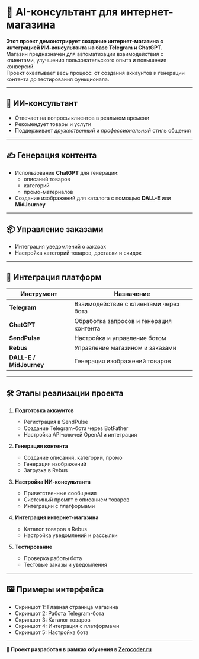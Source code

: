 
# 🛒 AI-консультант для интернет-магазина

**Этот проект демонстрирует создание интернет-магазина с интеграцией ИИ-консультанта на базе Telegram и ChatGPT.**  
Магазин предназначен для автоматизации взаимодействия с клиентами, улучшения пользовательского опыта и повышения конверсий.  
Проект охватывает весь процесс: от создания аккаунтов и генерации контента до тестирования функционала.

---

## 🤖 ИИ-консультант

- Отвечает на вопросы клиентов в реальном времени  
- Рекомендует товары и услуги  
- Поддерживает *дружественный* и *профессиональный* стиль общения  

---

## ✍️ Генерация контента

- Использование **ChatGPT** для генерации:
  - описаний товаров  
  - категорий  
  - промо-материалов  
- Создание изображений для каталога с помощью **DALL-E** или **MidJourney**

---

## 📦 Управление заказами

- Интеграция уведомлений о заказах  
- Настройка категорий товаров, доставки и скидок  

---

## 🔗 Интеграция платформ

| Инструмент        | Назначение                                          |
|-------------------|------------------------------------------------------|
| **Telegram**      | Взаимодействие с клиентами через бота               |
| **ChatGPT**       | Обработка запросов и генерация контента             |
| **SendPulse**     | Настройка и управление ботом                         |
| **Rebus**         | Управление магазином и заказами                     |
| **DALL-E / MidJourney** | Генерация изображений товаров                 |

---

## 🛠️ Этапы реализации проекта

1. **Подготовка аккаунтов**  
   - Регистрация в SendPulse  
   - Создание Telegram-бота через BotFather  
   - Настройка API-ключей OpenAI и интеграция

2. **Генерация контента**  
   - Создание описаний, категорий, промо  
   - Генерация изображений  
   - Загрузка в Rebus

3. **Настройка ИИ-консультанта**  
   - Приветственные сообщения  
   - Системный промпт с описанием товаров  
   - Интеграции с платформами

4. **Интеграция интернет-магазина**  
   - Каталог товаров в Rebus  
   - Настройка уведомлений и рассылки

5. **Тестирование**  
   - Проверка работы бота  
   - Тестовые заказы и уведомления  

---

## 🖼 Примеры интерфейса

- Скриншот 1: Главная страница магазина  
- Скриншот 2: Работа Telegram-бота  
- Скриншот 3: Каталог товаров  
- Скриншот 4: Интеграция с платформами  
- Скриншот 5: Настройка бота

---

**🚀 Проект разработан в рамках обучения в [Zerocoder.ru](https://zerocoder.ru/prompt-engineer-with-ai-course)**  
